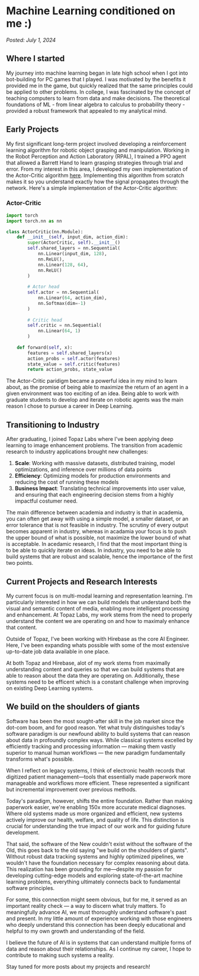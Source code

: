 # Machine Learning conditioned on me :)

*Posted: July 1, 2024*

## Where I started

My journey into machine learning began in late high school when I got into bot-building for PC games that I played. I was motivated by the benefits it provided me in the game, but quickly realized that the same principles could be applied to other problems. In college, I was fascinated by the concept of teaching computers to learn from data and make decisions. The theoretical foundations of ML - from linear algebra to calculus to probability theory - provided a robust framework that appealed to my analytical mind.

## Early Projects

My first significant long-term project involved developing a reinforcement learning algorithm for robotic object grasping and manipulation. Working in the Robot Perception and Action Laboratory (RPAL), I trained a PPO agent that allowed a Barrett Hand to learn grasping strategies through trial and error. From my interest in this area, I developed my own implementation of the Actor-Critic algorithm [here](https://github.com/theCoderSchoolTampa/CoderSchoolAI/blob/master/CoderSchoolAI/Neural/ActorCritic/ActorCriticNetwork.py). Implementing this algorithm from scratch makes it so you understand exactly how the signal propagates through the network. Here's a simple implementation of the Actor-Critic algorithm:

### Actor-Critic 
```python
import torch
import torch.nn as nn

class ActorCritic(nn.Module):
    def __init__(self, input_dim, action_dim):
        super(ActorCritic, self).__init__()
        self.shared_layers = nn.Sequential(
            nn.Linear(input_dim, 128),
            nn.ReLU(),
            nn.Linear(128, 64),
            nn.ReLU()
        )
        
        # Actor head
        self.actor = nn.Sequential(
            nn.Linear(64, action_dim),
            nn.Softmax(dim=-1)
        )
        
        # Critic head
        self.critic = nn.Sequential(
            nn.Linear(64, 1)
        )
        
    def forward(self, x):
        features = self.shared_layers(x)
        action_probs = self.actor(features)
        state_value = self.critic(features)
        return action_probs, state_value
```

The Actor-Critic paridigm became a powerful idea in my mind to learn about, as the promise of being able to maximize the return of an agent in a given environment was too exciting of an idea. Being able to work with graduate students to develop and iterate on robotic agents was the main reason I chose to pursue a career in Deep Learning.

## Transitioning to Industry

After graduating, I joined Topaz Labs where I've been applying deep learning to image enhancement problems. The transition from academic research to industry applications brought new challenges:

1. **Scale**: Working with massive datasets, distributed training, model optimizations, and inference over millions of data points
2. **Efficiency**: Optimizing models for production environments and reducing the cost of running these models
3. **Business Impact**: Translating technical improvements into user value, and ensuring that each engineering decision stems from a highly impactful costumer need.

The main difference between academia and industry is that in academia, you can often get away with using a simple model, a smaller dataset, or an error tolerance that is not feasible in industry. The scrutiny of every output becomes apparent in industry, whereas in acadamia your focus is to push the upper bound of what is possible, not maximize the lower bound of what is acceptable. In acedamic research, I find that the most important thing is to be able to quickly iterate on ideas. In industry, you need to be able to build systems that are robust and scalable, hence the importance of the first two points.

## Current Projects and Research Interests

My current focus is on multi-modal learning and representation learning. I'm particularly interested in how we can build models that understand both the visual and semantic content of media, enabling more intelligent processing and enhancement. At Topaz Labs, my work stems from the need to properly understand the content we are operating on and how to maximaly enhance that content. 

Outside of Topaz, I've been working with Hirebase as the core AI Engineer. Here, I've been expanding whats possible with some of the most extensive up-to-date job data available in one place. 

At both Topaz and Hirebase, alot of my work stems from maximally understanding content and queries so that we can build systems that are able to reason about the data they are operating on. Additionally, these systems need to be efficent which is a constant challenge when improving on existing Deep Learning systems. 

## We build on the shoulders of giants

Software has been the most sought-after skill in the job market since the dot-com boom, and for good reason. Yet what truly distinguishes today's software paradigm is our newfound ability to build systems that can reason about data in profoundly complex ways. While classical systems excelled by efficiently tracking and processing information — making them vastly superior to manual human workflows — the new paradigm fundamentally transforms what's possible.

When I reflect on legacy systems, I think of electronic health records that digitized patient management—tools that essentially made paperwork more manageable and workflows more efficient. These represented a significant but incremental improvement over previous methods.

Today's paradigm, however, shifts the entire foundation. Rather than making paperwork easier, we're enabling 150x more accurate medical diagnoses. Where old systems made us more organized and efficient, new systems actively improve our health, welfare, and quality of life. This distinction is crucial for understanding the true impact of our work and for guiding future development.

That said, the software of the New couldn't exist without the software of the Old, this goes back to the old saying "we build on the shoulders of giants". Without robust data tracking systems and highly optimized pipelines, we wouldn't have the foundation necessary for complex reasoning about data. This realization has been grounding for me—despite my passion for developing cutting-edge models and exploring state-of-the-art machine learning problems, everything ultimately connects back to fundamental software principles.

For some, this connection might seem obvious, but for me, it served as an important reality check — a way to discern what truly matters. To meaningfully advance AI, we must thoroughly understand software's past and present. In my little amount of experience working with those engineers who deeply understand this connection has been deeply educational and helpful to my own growth and understanding of the field. 

I believe the future of AI is in systems that can understand multiple forms of data and reason about their relationships. As I continue my career, I hope to contribute to making such systems a reality.

Stay tuned for more posts about my projects and research! 